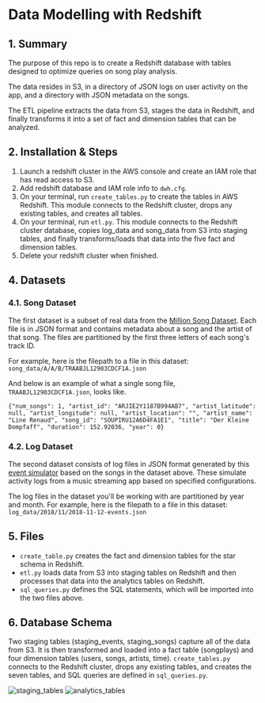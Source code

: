 # Data Modelling with Redshift

## 1. Summary

The purpose of this repo is to create a Redshift database with tables designed to optimize queries on song play analysis. 

The data resides in S3, in a directory of JSON logs on user activity on the app, and a directory with JSON metadata on the songs. 

The ETL pipeline extracts the data from S3, stages the data in Redshift, and finally transforms it into a set of fact and dimension tables that can be analyzed. 

## 2. Installation & Steps 

1. Launch a redshift cluster in the AWS console and create an IAM role that has read access to S3.
2. Add redshift database and IAM role info to `dwh.cfg`. 
3. On your terminal, run `create_tables.py` to create the tables in AWS Redshift. This module connects to the Redshift cluster, drops any existing tables, and creates all tables.
4. On your terminal, run `etl.py`. This module connects to the Redshift cluster database, copies log_data and song_data from S3 into staging tables, and finally transforms/loads that data into the five fact and dimension tables.
4. Delete your redshift cluster when finished. 

## 4. Datasets

### 4.1. Song Dataset

The first dataset is a subset of real data from the [Million Song Dataset](https://labrosa.ee.columbia.edu/millionsong/). Each file is in JSON format and contains metadata about a song and the artist of that song. The files are partitioned by the first three letters of each song's track ID. 

For example, here is the filepath to a file in this dataset: `song_data/A/A/B/TRAABJL12903CDCF1A.json`

And below is an example of what a single song file, `TRAABJL12903CDCF1A.json`, looks like.

```{"num_songs": 1, "artist_id": "ARJIE2Y1187B994AB7", "artist_latitude": null, "artist_longitude": null, "artist_location": "", "artist_name": "Line Renaud", "song_id": "SOUPIRU12A6D4FA1E1", "title": "Der Kleine Dompfaff", "duration": 152.92036, "year": 0}```

### 4.2. Log Dataset 

The second dataset consists of log files in JSON format generated by this [event simulator](https://github.com/Interana/eventsim) based on the songs in the dataset above. These simulate activity logs from a music streaming app based on specified configurations.

The log files in the dataset you'll be working with are partitioned by year and month. For example, here is the filepath to a file in this dataset:
`log_data/2018/11/2018-11-12-events.json`

## 5. Files     

- `create_table.py` creates the fact and dimension tables for the star schema in Redshift.
- `etl.py` loads data from S3 into staging tables on Redshift and then processes that data into the analytics tables on Redshift.
- `sql_queries.py` defines the SQL statements, which will be imported into the two files above.

## 6. Database Schema 

Two staging tables (staging_events, staging_songs) capture all of the data from S3. It is then transformed and loaded into a fact table (songplays) and four dimension tables (users, songs, artists, time). `create_tables.py` connects to the Redshift cluster, drops any existing tables, and creates the seven tables, and SQL queries are defined in `sql_queries.py`. 

![staging_tables](https://github.com/lararachidi/redshift-data-modelling/images/staging_tables.png?raw=true) 
![analytics_tables](https://github.com/lararachidi/redshift-data-modelling/images/analytics_tables.png?raw=true) 
